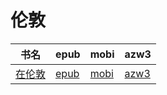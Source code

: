 # 伦敦

| 书名 | epub | mobi | azw3 |
| --- | --- | --- | --- |
| [在伦敦](http://ct.dalanmei.com/f/31084289-571915543-419948) | [epub](http://ct.dalanmei.com/f/31084289-571915543-419948) | [mobi](http://ct.dalanmei.com/f/31084289-571557525-9bcc8d) | [azw3](http://ct.dalanmei.com/f/31084289-572203789-3464f8) |
